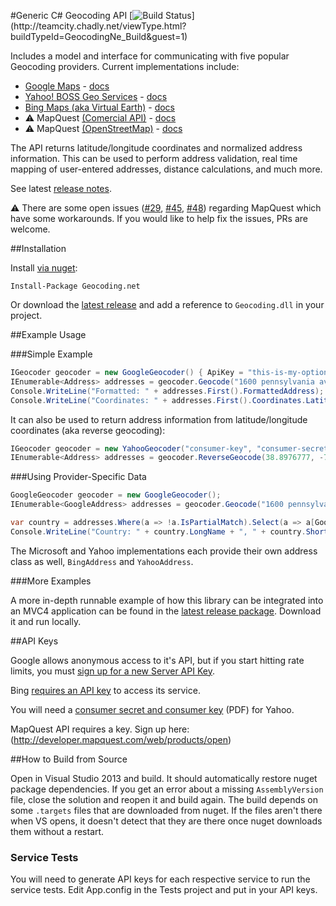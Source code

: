 #Generic C# Geocoding API [![Build Status](http://teamcity.chadly.net/app/rest/builds/buildType:(id:GeocodingNe_Build)/statusIcon)](http://teamcity.chadly.net/viewType.html?buildTypeId=GeocodingNe_Build&guest=1)

Includes a model and interface for communicating with five popular Geocoding providers.  Current implementations include:

  * [Google Maps](https://developers.google.com/maps/) - [docs](https://developers.google.com/maps/documentation/geocoding/)
  * [Yahoo! BOSS Geo Services](http://developer.yahoo.com/boss/geo/) - [docs](http://developer.yahoo.com/geo/placefinder/guide/index.html)
  * [Bing Maps (aka Virtual Earth)](http://www.microsoft.com/maps/) - [docs](http://msdn.microsoft.com/en-us/library/ff701715.aspx)
  * :warning: MapQuest [(Comercial API)](http://www.mapquestapi.com/) - [docs](http://www.mapquestapi.com/geocoding/)
  * :warning: MapQuest [(OpenStreetMap)](http://open.mapquestapi.com/) - [docs](http://open.mapquestapi.com/geocoding/)

The API returns latitude/longitude coordinates and normalized address information.  This can be used to perform address validation, real time mapping of user-entered addresses, distance calculations, and much more.

See latest [release notes](https://github.com/chadly/Geocoding.net/releases/latest).

:warning: There are some open issues ([#29](https://github.com/chadly/Geocoding.net/issues/29), [#45](https://github.com/chadly/Geocoding.net/issues/45), [#48](https://github.com/chadly/Geocoding.net/issues/48)) regarding MapQuest which have some workarounds. If you would like to help fix the issues, PRs are welcome.

##Installation

Install [via nuget](http://www.nuget.org/packages/Geocoding.net/):

```
Install-Package Geocoding.net
```

Or download the [latest release](https://github.com/chadly/Geocoding.net/releases/latest) and add a reference to `Geocoding.dll` in your project.

##Example Usage

###Simple Example

```csharp
IGeocoder geocoder = new GoogleGeocoder() { ApiKey = "this-is-my-optional-google-api-key" };
IEnumerable<Address> addresses = geocoder.Geocode("1600 pennsylvania ave washington dc");
Console.WriteLine("Formatted: " + addresses.First().FormattedAddress); //Formatted: 1600 Pennsylvania Ave SE, Washington, DC 20003, USA
Console.WriteLine("Coordinates: " + addresses.First().Coordinates.Latitude + ", " + addresses.First().Coordinates.Longitude); //Coordinates: 38.8791981, -76.9818437
```

It can also be used to return address information from latitude/longitude coordinates (aka reverse geocoding):

```csharp
IGeocoder geocoder = new YahooGeocoder("consumer-key", "consumer-secret");
IEnumerable<Address> addresses = geocoder.ReverseGeocode(38.8976777, -77.036517);
```

###Using Provider-Specific Data

```csharp
GoogleGeocoder geocoder = new GoogleGeocoder();
IEnumerable<GoogleAddress> addresses = geocoder.Geocode("1600 pennsylvania ave washington dc");

var country = addresses.Where(a => !a.IsPartialMatch).Select(a => a[GoogleAddressType.Country]).First();
Console.WriteLine("Country: " + country.LongName + ", " + country.ShortName); //Country: United States, US
```

The Microsoft and Yahoo implementations each provide their own address class as well, `BingAddress` and `YahooAddress`.

###More Examples

A more in-depth runnable example of how this library can be integrated into an MVC4 application can be found in the [latest release package](https://github.com/chadly/Geocoding.net/releases/latest). Download it and run locally.

##API Keys

Google allows anonymous access to it's API, but if you start hitting rate limits, you must [sign up for a new Server API Key](https://developers.google.com/maps/documentation/javascript/tutorial#api_key).

Bing [requires an API key](http://msdn.microsoft.com/en-us/library/ff428642.aspx) to access its service.

You will need a [consumer secret and consumer key](http://developer.yahoo.com/boss/geo/BOSS_Signup.pdf) (PDF) for Yahoo.

MapQuest API requires a key. Sign up here: (http://developer.mapquest.com/web/products/open)

##How to Build from Source

Open in Visual Studio 2013 and build. It should automatically restore nuget package dependencies. If you get an error about a missing `AssemblyVersion` file, close the solution and reopen it and build again. The build depends on some `.targets` files that are downloaded from nuget. If the files aren't there when VS opens, it doesn't detect that they are there once nuget downloads them without a restart.

### Service Tests
You will need to generate API keys for each respective service to run the service tests. Edit App.config in the Tests project and put in your API keys.
